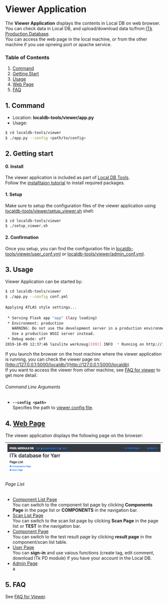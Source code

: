 # Viewer Application

The **Viewer Application** displays the contents in Local DB on web browser. <br>
You can check data in Local DB, and upload/download data to/from [ITk Production Database](https://itkpd-test.unicorncollege.cz/).<br>
You can access the web page in the local machine, or from the other machine if you use opneing port or apache service.

### Table of Contents

1. [Command](#1-command)
2. [Getting Start](#2-getting-start)
3. [Usage](#3-usage)
4. [Web Page](#4-web-page)
5. [FAQ](#5-faq)

## 1. Command

- Location: **localdb-tools/viewer/app.py**
- Usage:

```bash
$ cd localdb-tools/viewer
$ ./app.py --config <path/to/config>
```

## 2. Getting start

#### 0. Install

The viewer application is included as part of [Local DB Tools](https://gitlab.cern.ch/YARR/localdb-tools).<br>
Follow the [installtaion tutorial](installation.md) to install required packages.<br>

#### 1. Setup

Make sure to setup the configuration files of the viewer application using [localdb-tools/viewer/setup_viewer.sh](setup-viewer.md) shell:

```bash
$ cd localdb-tools/viewer
$ ./setup_viewer.sh
```

#### 2. Confirmation

Once you setup, you can find the configuration file in [localdb-tools/viewer/user_conf.yml](viewer-config.md#basic-file-formad) or [localdb-tools/viewer/admin_conf.yml](viewer-config.md#admin-file-format).

## 3. Usage

Viewer Application can be started by:

```bash
$ cd localdb-tools/viewer
$ ./app.py --config conf.yml

Applying ATLAS style settings...

 * Serving Flask app "app" (lazy loading)
 * Environment: production
   WARNING: Do not use the development server in a production environment.
   Use a production WSGI server instead.
 * Debug mode: off
2019-10-09 12:37:46 lazulite werkzeug[1991] INFO  * Running on http://127.0.0.1:5000/ (Press CTRL+C to quit)
```

If you launch the browser on the host machine where the viewer application is running, you can check the viewer page on: [http://127.0.0.1:5000/localdb/](http://127.0.0.1:5000/localdb)<br>
If you want to access the viewer from other machine, see [FAQ for viewer](viewer-faq.md) to get more detail.

###### Command Line Arguments

- **``--config <path>``**<br>
Specifies the path to [viewer config file](viewer-config.md).<br>

## 4. [Web Page](viewer-page.md)

The viewer application displays the following page on the browser:

|![Viewer Top Page](images/viewer_top.png)|
|:-:|


###### Page List

- [Component List Page](viewer-top.md#component-list-page)<br>
You can switch to the component list page by clicking **Components Page** in the page list or **COMPONENTS** in the navigation bar.
- [Scan List Page](viewer-top.md#scan-list-page)<br>
You can switch to the scan list page by clicking **Scan Page** in the page list or **TEST** in the navigation bar.
- [Component Page](viewer-component.md)<br>
You can switch to the test result page by clicking **result page** in the component/scan list table.
- [User Page](viewer-user.md)<br>
You can **sign-in** and use vaious functions (create tag, edit comment, download ITk PD module) if you have your account in the Local DB.
- [Admin Page](viewer-admin.md)<br>
a

## 5. FAQ

See [FAQ for Viewer](viewer-faq.md).
